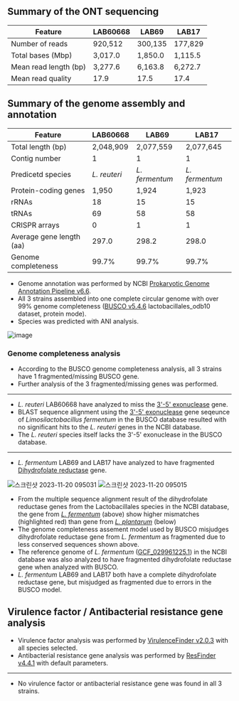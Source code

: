 ## Summary of the ONT sequencing

Feature | LAB60668 | LAB69 | LAB17
---- | ---- | ---- | ----
Number of reads | 920,512 | 300,135 | 177,829
Total bases (Mbp) | 3,017.0 | 1,850.0 | 1,115.5
Mean read length (bp) | 3,277.6 | 6,163.8 | 6,272.7
Mean read quality | 17.9 | 17.5 | 17.4

## Summary of the genome assembly and annotation

Feature | LAB60668 | LAB69 | LAB17
---- | ---- | ---- | ----
Total length (bp) | 2,048,909 | 2,077,559 | 2,077,645
Contig number | 1 | 1 | 1
Predicetd species | _L. reuteri_ | _L. fermentum_ | _L. fermentum_
Protein-coding genes | 1,950 | 1,924 | 1,923
rRNAs | 18 | 15 | 15
tRNAs | 69 | 58 | 58
CRISPR arrays | 0 | 1 | 1
Average gene length (aa) | 297.0 | 298.2 | 298.0
Genome completeness | 99.7% | 99.7% | 99.7%

* Genome annotation was performed by NCBI [Prokaryotic Genome Annotation Pipeline v6.6](https://github.com/ncbi/pgap).
* All 3 strains assembled into one complete circular genome with over 99% genome completeness ([BUSCO v5.4.6](https://busco.ezlab.org/) lactobacillales_odb10 dataset, protein mode).
* Species was predicted with ANI analysis.

![image](https://github.com/logcossin/ForReport/assets/49052882/c4129b75-5675-4a01-8316-1288fa7391e5)

### Genome completeness analysis

* According to the BUSCO genome completeness analysis, all 3 strains have 1 fragmented/missing BUSCO gene.
* Further analysis of the 3 fragmented/missing genes was performed.

----
* _L. reuteri_ LAB60668 have analyzed to miss the [3'-5' exonuclease](https://v10.orthodb.org/?query=25336at186826) gene.
* BLAST sequence alignment using the [3'-5' exonuclease](https://www.ncbi.nlm.nih.gov/protein/WP_012391483.1) gene seqeunce of _Limosilactobacillus fermentum_ in the BUSCO database resulted with no significant hits to the _L. reuteri_ genes in the NCBI database.
* The _L. reuteri_ species itself lacks the 3'-5' exonuclease in the BUSCO database.

----
* _L. fermentum_ LAB69 and LAB17 have analyzed to have fragmented [Dihydrofolate reductase](https://www.orthodb.org/v10?query=61889at186826) gene.

![스크린샷 2023-11-20 095031](https://github.com/logcossin/ForReport/assets/49052882/e7267847-751d-4a02-ac6b-dcac16eef47b)
![스크린샷 2023-11-20 095015](https://github.com/logcossin/ForReport/assets/49052882/f337b028-1da6-4566-98c7-1b717758e907)

* From the multiple sequence alignment result of the dihydrofolate reductase genes from the Lactobacillales species in the NCBI database, the gene from [_L. fermentum_](https://www.ncbi.nlm.nih.gov/protein/WP_003683166.1/) (above) show higher mismatches (highlighted red) than gene from [_L. plantarum_](https://www.ncbi.nlm.nih.gov/protein/WP_135293957.1/) (below)
* The genome completeness assement model used by BUSCO misjudges dihydrofolate reductase gene from _L. fermentum_ as fragmented due to less conserved sequences shown above.
* The reference genome of _L. fermentum_ ([GCF_029961225.1](https://www.ncbi.nlm.nih.gov/datasets/genome/GCF_029961225.1/)) in the NCBI database was also analyzed to have fragmented dihydrofolate reductase gene when analyzed with BUSCO.
* _L. fermentum_ LAB69 and LAB17 both have a complete dihydrofolate reductase gene, but misjudged as fragmented due to errors in the BUSCO model.

## Virulence factor / Antibacterial resistance gene analysis

* Virulence factor analysis was performed by [VirulenceFinder v2.0.3](https://cge.food.dtu.dk/services/VirulenceFinder/) with all species selected.
* Antibacterial resistance gene analysis was performed by [ResFinder v4.4.1](http://genepi.food.dtu.dk/resfinder) with default parameters.
----

* No virulence factor or antibacterial resistance gene was found in all 3 strains.
